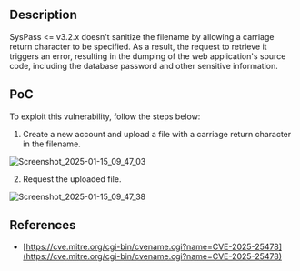 <b><h2>Description</b></h2>

SysPass <= v3.2.x doesn't sanitize the filename by allowing a carriage return character to be specified. As a result, the request to retrieve it triggers an error, resulting in the dumping of the web application's source code, including the database password and other sensitive information.
<b><h2>PoC</b></h2>

To exploit this vulnerability, follow the steps below:

1. Create a new account and upload a file with a carriage return character in the filename.
   
![Screenshot_2025-01-15_09_47_03](https://github.com/user-attachments/assets/78c4d8b9-c76f-4d3e-964d-7df9e50549d7)

2. Request the uploaded file.
   
![Screenshot_2025-01-15_09_47_38](https://github.com/user-attachments/assets/fdb8f59d-e18b-49f7-a205-69c156c5428a)

<b><h2>References</b></h2>
- [https://cve.mitre.org/cgi-bin/cvename.cgi?name=CVE-2025-25478](https://cve.mitre.org/cgi-bin/cvename.cgi?name=CVE-2025-25478)
